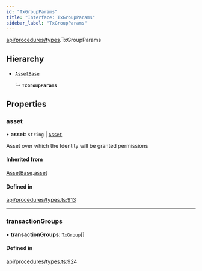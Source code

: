 ```yaml
---
id: "TxGroupParams"
title: "Interface: TxGroupParams"
sidebar_label: "TxGroupParams"
---
```


[api/procedures/types](../../../../../modules/API/Procedures/Types/Types.md).TxGroupParams

## Hierarchy

- [`AssetBase`](../AssetBase/AssetBase.md)

  ↳ **`TxGroupParams`**

## Properties

### asset

• **asset**: `string` \| [`Asset`](../../../../../classes/API/Entities/Asset/Asset.md)

Asset over which the Identity will be granted permissions

#### Inherited from

[AssetBase](../AssetBase/AssetBase.md).[asset](../AssetBase/AssetBase.md#asset)

#### Defined in

[api/procedures/types.ts:913](https://github.com/PolymeshAssociation/polymesh-sdk/blob/5a778578/src/api/procedures/types.ts#L913)

___

### transactionGroups

• **transactionGroups**: [`TxGroup`](../../../../../enums/Types/TxGroup/TxGroup.md)[]

#### Defined in

[api/procedures/types.ts:924](https://github.com/PolymeshAssociation/polymesh-sdk/blob/5a778578/src/api/procedures/types.ts#L924)
